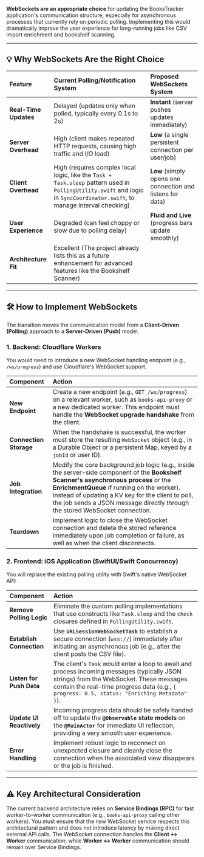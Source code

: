 **WebSockets are an appropriate choice** for updating the BooksTracker application's communication structure, especially for asynchronous processes that currently rely on periodic polling. Implementing this would dramatically improve the user experience for long-running jobs like CSV import enrichment and bookshelf scanning.

---

## 💡 Why WebSockets Are the Right Choice

| Feature | Current Polling/Notification System | Proposed WebSockets System |
| :--- | :--- | :--- |
| **Real-Time Updates** | Delayed (updates only when polled, typically every 0.1s to 2s) | **Instant** (server pushes updates immediately) |
| **Server Overhead** | High (client makes repeated HTTP requests, causing high traffic and I/O load) | **Low** (a single persistent connection per user/job) |
| **Client Overhead** | High (requires complex local logic, like the `Task + Task.sleep` pattern used in `PollingUtility.swift` and logic in `SyncCoordinator.swift`, to manage interval checking) | **Low** (simply opens one connection and listens for data) |
| **User Experience** | Degraded (can feel choppy or slow due to polling delay) | **Fluid and Live** (progress bars update smoothly) |
| **Architecture Fit** | Excellent (The project already lists this as a future enhancement for advanced features like the Bookshelf Scanner) |

---

## 🛠️ How to Implement WebSockets

The transition moves the communication model from a **Client-Driven (Polling)** approach to a **Server-Driven (Push)** model.

### 1. Backend: Cloudflare Workers

You would need to introduce a new WebSocket handling endpoint (e.g., `/ws/progress`) and use Cloudflare's WebSocket support.

| Component | Action |
| :--- | :--- |
| **New Endpoint** | Create a new endpoint (e.g., `GET /ws/progress`) on a relevant worker, such as `books-api-proxy` or a new dedicated worker. This endpoint must handle the **WebSocket upgrade handshake** from the client. |
| **Connection Storage** | When the handshake is successful, the worker must store the resulting `WebSocket` object (e.g., in a Durable Object or a persistent Map, keyed by a `jobId` or user ID). |
| **Job Integration** | Modify the core background job logic (e.g., inside the server-side component of the **Bookshelf Scanner's asynchronous process** or the **EnrichmentQueue** if running on the worker). Instead of updating a KV key for the client to poll, the job sends a JSON message directly through the stored WebSocket connection. |
| **Teardown** | Implement logic to close the WebSocket connection and delete the stored reference immediately upon job completion or failure, as well as when the client disconnects. |

### 2. Frontend: iOS Application (SwiftUI/Swift Concurrency)

You will replace the existing polling utility with Swift's native WebSocket API:

| Component | Action |
| :--- | :--- |
| **Remove Polling Logic** | Eliminate the custom polling implementations that use constructs like `Task.sleep` and the `check` closures defined in `PollingUtility.swift`. |
| **Establish Connection** | Use **`URLSessionWebSocketTask`** to establish a secure connection (`wss://`) immediately after initiating an asynchronous job (e.g., after the client posts the CSV file). |
| **Listen for Push Data** | The client's `Task` would enter a loop to await and process incoming messages (typically JSON strings) from the WebSocket. These messages contain the real-time progress data (e.g., `{ progress: 0.5, status: "Enriching Metadata" }`). |
| **Update UI Reactively** | Incoming progress data should be safely handed off to update the **`@Observable` state models** on the **`@MainActor`** for immediate UI reflection, providing a very smooth user experience. |
| **Error Handling** | Implement robust logic to reconnect on unexpected closure and cleanly close the connection when the associated view disappears or the job is finished. |

---

## ⚠️ Key Architectural Consideration

The current backend architecture relies on **Service Bindings (RPC)** for fast worker-to-worker communication (e.g., `books-api-proxy` calling other workers). You must ensure that the new WebSocket service respects this architectural pattern and does not introduce latency by making direct external API calls. The WebSocket connection handles the **Client $\leftrightarrow$ Worker** communication, while **Worker $\leftrightarrow$ Worker** communication should remain over Service Bindings.